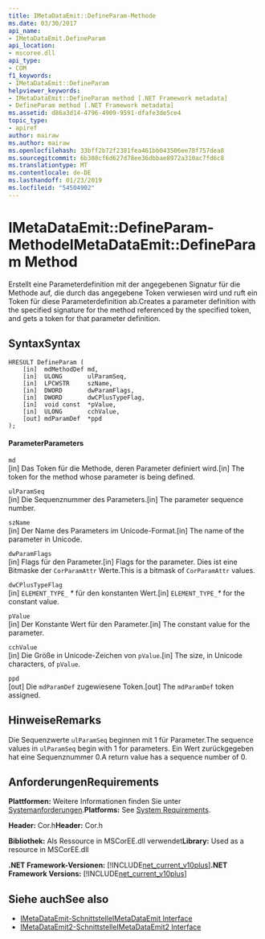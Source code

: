 ```yaml
---
title: IMetaDataEmit::DefineParam-Methode
ms.date: 03/30/2017
api_name:
- IMetaDataEmit.DefineParam
api_location:
- mscoree.dll
api_type:
- COM
f1_keywords:
- IMetaDataEmit::DefineParam
helpviewer_keywords:
- IMetaDataEmit::DefineParam method [.NET Framework metadata]
- DefineParam method [.NET Framework metadata]
ms.assetid: d86a3d14-4796-4909-9591-dfafe3de5ce4
topic_type:
- apiref
author: mairaw
ms.author: mairaw
ms.openlocfilehash: 33bff2b72f2381fea461bb043506ee78f757dea8
ms.sourcegitcommit: 6b308cf6d627d78ee36dbbae8972a310ac7fd6c8
ms.translationtype: MT
ms.contentlocale: de-DE
ms.lasthandoff: 01/23/2019
ms.locfileid: "54504902"
---
```

# <a name="imetadataemitdefineparam-method"></a><span data-ttu-id="d127e-102">IMetaDataEmit::DefineParam-Methode</span><span class="sxs-lookup"><span data-stu-id="d127e-102">IMetaDataEmit::DefineParam Method</span></span>
<span data-ttu-id="d127e-103">Erstellt eine Parameterdefinition mit der angegebenen Signatur für die Methode auf, die durch das angegebene Token verwiesen wird und ruft ein Token für diese Parameterdefinition ab.</span><span class="sxs-lookup"><span data-stu-id="d127e-103">Creates a parameter definition with the specified signature for the method referenced by the specified token, and gets a token for that parameter definition.</span></span>  
  
## <a name="syntax"></a><span data-ttu-id="d127e-104">Syntax</span><span class="sxs-lookup"><span data-stu-id="d127e-104">Syntax</span></span>  
  
```  
HRESULT DefineParam (  
    [in]  mdMethodDef md,   
    [in]  ULONG       ulParamSeq,   
    [in]  LPCWSTR     szName,   
    [in]  DWORD       dwParamFlags,   
    [in]  DWORD       dwCPlusTypeFlag,   
    [in]  void const  *pValue,  
    [in]  ULONG       cchValue,   
    [out] mdParamDef  *ppd   
);  
```  
  
#### <a name="parameters"></a><span data-ttu-id="d127e-105">Parameter</span><span class="sxs-lookup"><span data-stu-id="d127e-105">Parameters</span></span>  
 `md`  
 <span data-ttu-id="d127e-106">[in] Das Token für die Methode, deren Parameter definiert wird.</span><span class="sxs-lookup"><span data-stu-id="d127e-106">[in] The token for the method whose parameter is being defined.</span></span>  
  
 `ulParamSeq`  
 <span data-ttu-id="d127e-107">[in] Die Sequenznummer des Parameters.</span><span class="sxs-lookup"><span data-stu-id="d127e-107">[in] The parameter sequence number.</span></span>  
  
 `szName`  
 <span data-ttu-id="d127e-108">[in] Der Name des Parameters im Unicode-Format.</span><span class="sxs-lookup"><span data-stu-id="d127e-108">[in] The name of the parameter in Unicode.</span></span>  
  
 `dwParamFlags`  
 <span data-ttu-id="d127e-109">[in] Flags für den Parameter.</span><span class="sxs-lookup"><span data-stu-id="d127e-109">[in] Flags for the parameter.</span></span> <span data-ttu-id="d127e-110">Dies ist eine Bitmaske der `CorParamAttr` Werte.</span><span class="sxs-lookup"><span data-stu-id="d127e-110">This is a bitmask of `CorParamAttr` values.</span></span>  
  
 `dwCPlusTypeFlag`  
 <span data-ttu-id="d127e-111">[in] `ELEMENT_TYPE_` *\** für den konstanten Wert.</span><span class="sxs-lookup"><span data-stu-id="d127e-111">[in] `ELEMENT_TYPE_`*\** for the constant value.</span></span>  
  
 `pValue`  
 <span data-ttu-id="d127e-112">[in] Der Konstante Wert für den Parameter.</span><span class="sxs-lookup"><span data-stu-id="d127e-112">[in] The constant value for the parameter.</span></span>  
  
 `cchValue`  
 <span data-ttu-id="d127e-113">[in] Die Größe in Unicode-Zeichen von `pValue`.</span><span class="sxs-lookup"><span data-stu-id="d127e-113">[in] The size, in Unicode characters, of `pValue`.</span></span>  
  
 `ppd`  
 <span data-ttu-id="d127e-114">[out] Die `mdParamDef` zugewiesene Token.</span><span class="sxs-lookup"><span data-stu-id="d127e-114">[out] The `mdParamDef` token assigned.</span></span>  
  
## <a name="remarks"></a><span data-ttu-id="d127e-115">Hinweise</span><span class="sxs-lookup"><span data-stu-id="d127e-115">Remarks</span></span>  
 <span data-ttu-id="d127e-116">Die Sequenzwerte `ulParamSeq` beginnen mit 1 für Parameter.</span><span class="sxs-lookup"><span data-stu-id="d127e-116">The sequence values in `ulParamSeq` begin with 1 for parameters.</span></span> <span data-ttu-id="d127e-117">Ein Wert zurückgegeben hat eine Sequenznummer 0.</span><span class="sxs-lookup"><span data-stu-id="d127e-117">A return value has a sequence number of 0.</span></span>  
  
## <a name="requirements"></a><span data-ttu-id="d127e-118">Anforderungen</span><span class="sxs-lookup"><span data-stu-id="d127e-118">Requirements</span></span>  
 <span data-ttu-id="d127e-119">**Plattformen:** Weitere Informationen finden Sie unter [Systemanforderungen](../../../../docs/framework/get-started/system-requirements.md).</span><span class="sxs-lookup"><span data-stu-id="d127e-119">**Platforms:** See [System Requirements](../../../../docs/framework/get-started/system-requirements.md).</span></span>  
  
 <span data-ttu-id="d127e-120">**Header:** Cor.h</span><span class="sxs-lookup"><span data-stu-id="d127e-120">**Header:** Cor.h</span></span>  
  
 <span data-ttu-id="d127e-121">**Bibliothek:** Als Ressource in MSCorEE.dll verwendet</span><span class="sxs-lookup"><span data-stu-id="d127e-121">**Library:** Used as a resource in MSCorEE.dll</span></span>  
  
 <span data-ttu-id="d127e-122">**.NET Framework-Versionen:** [!INCLUDE[net_current_v10plus](../../../../includes/net-current-v10plus-md.md)]</span><span class="sxs-lookup"><span data-stu-id="d127e-122">**.NET Framework Versions:** [!INCLUDE[net_current_v10plus](../../../../includes/net-current-v10plus-md.md)]</span></span>  
  
## <a name="see-also"></a><span data-ttu-id="d127e-123">Siehe auch</span><span class="sxs-lookup"><span data-stu-id="d127e-123">See also</span></span>
- [<span data-ttu-id="d127e-124">IMetaDataEmit-Schnittstelle</span><span class="sxs-lookup"><span data-stu-id="d127e-124">IMetaDataEmit Interface</span></span>](../../../../docs/framework/unmanaged-api/metadata/imetadataemit-interface.md)
- [<span data-ttu-id="d127e-125">IMetaDataEmit2-Schnittstelle</span><span class="sxs-lookup"><span data-stu-id="d127e-125">IMetaDataEmit2 Interface</span></span>](../../../../docs/framework/unmanaged-api/metadata/imetadataemit2-interface.md)
